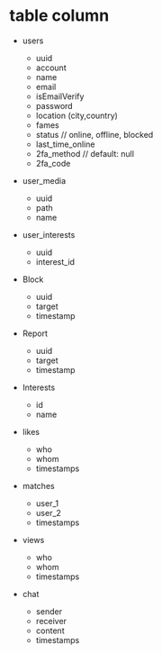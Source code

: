 

# table column

- users
    - uuid
    - account
    - name
    - email
    - isEmailVerify
    - password
    - location (city,country)
    - fames
    - status // online, offline, blocked
    - last_time_online
    - 2fa_method // default: null
    - 2fa_code

- user_media
    - uuid
    - path
    - name
- user_interests
    - uuid
    - interest_id

- Block
    - uuid
    - target
    - timestamp

- Report
    - uuid
    - target
    - timestamp

- Interests
    - id
    - name

- likes
    - who
    - whom
    - timestamps
- matches
    - user_1
    - user_2
    - timestamps
- views
    - who
    - whom
    - timestamps
- chat
    - sender
    - receiver
    - content
    - timestamps
